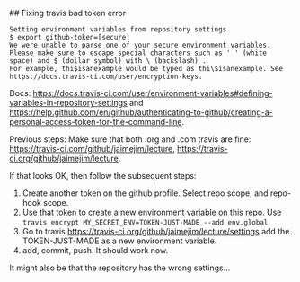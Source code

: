 ## Fixing travis bad token error

```
Setting environment variables from repository settings
$ export github-token=[secure]
We were unable to parse one of your secure environment variables.
Please make sure to escape special characters such as ' ' (white space) and $ (dollar symbol) with \ (backslash) .
For example, thi$isanexample would be typed as thi\$isanexample. See https://docs.travis-ci.com/user/encryption-keys.
````

Docs: <https://docs.travis-ci.com/user/environment-variables#defining-variables-in-repository-settings> and <https://help.github.com/en/github/authenticating-to-github/creating-a-personal-access-token-for-the-command-line>.

Previous steps:
Make sure that both .org and .com travis are fine: <https://travis-ci.com/github/jaimejim/lecture>, <https://travis-ci.org/github/jaimejim/lecture>.

If that looks OK, then follow the subsequent steps:

1. Create another token on the github profile. Select repo scope, and repo-hook scope.
2. Use that token to create a new environment variable on this repo. Use `travis encrypt MY_SECRET_ENV=TOKEN-JUST-MADE --add env.global`
3. Go to travis <https://travis-ci.org/github/jaimejim/lecture/settings> add the TOKEN-JUST-MADE as a new environment variable.
4. add, commit, push. It should work now.


It might also be that the repository has the wrong settings...

